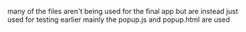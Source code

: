 many of the files aren't being used for the final app but are instead just used for testing earlier
mainly the popup.js and popup.html are used


